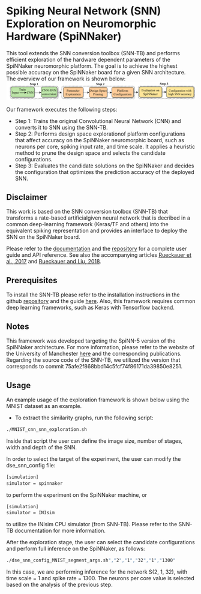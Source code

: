 # Spiking Neural Network (SNN) Exploration on Neuromorphic Hardware (SpiNNaker)
This tool extends the SNN conversion toolbox (SNN-TB) and performs efficient exploration of the hardware dependent parameters of the SpiNNaker neuromorphic
platform. The goal is to achieve the highest possible accuracy on the SpiNNaker board for a given SNN architecture.
The overview of our framework is shown below: ![here](snn_exploration_overview.png)

Our framework executes the following steps:

- Step 1: Trains the original Convolutional Neural Network (CNN) and converts it to SNN using the SNN-TB.
- Step 2: Performs design space explorationof platform configurations that affect accuracy on the SpiNNaker neuromorphic board, such as 
neurons per core, spiking input rate, and time scale. It applies a heuristic method to prune the design space and selects the candidate configurations.
- Step 3: Evaluates the candidate solutions on the SpiNNaker and decides the configuration that optimizes the prediction accuracy of the deployed SNN.

## Disclaimer

This work is based on the SNN conversion toolbox (SNN-TB) that transforms a rate-based
artificialgiven neural network that is decribed in a common deep-learning framework (Keras/TF and others) into the equivalent spiking representation
and provides an interface to deploy the SNN on the SpiNNaker board. 

Please refer to the [documentation](http://snntoolbox.readthedocs.io) and the [repository](https://github.com/NeuromorphicProcessorProject/snn_toolbox) for a complete user guide and API reference. See also the accompanying articles
[Rueckauer et al., 2017](https://www.frontiersin.org/articles/10.3389/fnins.2017.00682/abstract)
and [Rueckauer and Liu, 2018](https://ieeexplore.ieee.org/abstract/document/8351295/).

## Prerequisites

To install the SNN-TB please refer to the installation instructions in the github [repository](https://github.com/NeuromorphicProcessorProject/snn_toolbox)
and the guide [here](https://snntoolbox.readthedocs.io/en/latest/guide/installation.html). Also, this framework requires common deep learning frameworks, such as Keras with Tensorflow backend.

## Notes

This framework was developed targeting the SpiNN-5 version of the SpiNNaker architecture. For more information, please refer to the website of the University of Manchester [here](http://apt.cs.manchester.ac.uk/projects/SpiNNaker/) and the corresponding publications.
Regarding the source code of the SNN-TB, we utilized the version that corresponds to commit 75afe2f868bbd14c5fcf74f86171da39850e8251.

## Usage 
An example usage of the exploration framework is shown below using the MNIST dataset as an example.
- To extract the similarity graphs, run the following script:
```bash
./MNIST_cnn_snn_exploration.sh
```
Inside that script the user can define the image size, number of stages, width and depth of the SNN. 

In order to select the target of the experiment, the user can modify the dse_snn_config file:
```bash
[simulation]
simulator = spinnaker
```
to perform the experiment on the SpiNNaker machine, or 
```bash
[simulation]
simulator = INIsim
```
to utilize the INIsim CPU simulator (from SNN-TB). Please refer to the SNN-TB documentation for more information.

After the exploration stage, the user can select the candidate configurations and perform full inference on the SpiNNaker, as follows:
```bash
./dse_snn_config_MNIST_segment_args.sh","2","1","32","1","1300"
```
In this case, we are performing inference for the network S(2, 1, 32), with time scale = 1 and spike rate = 1300. 
The neurons per core value is selected based on the analysis of the previous step. 

